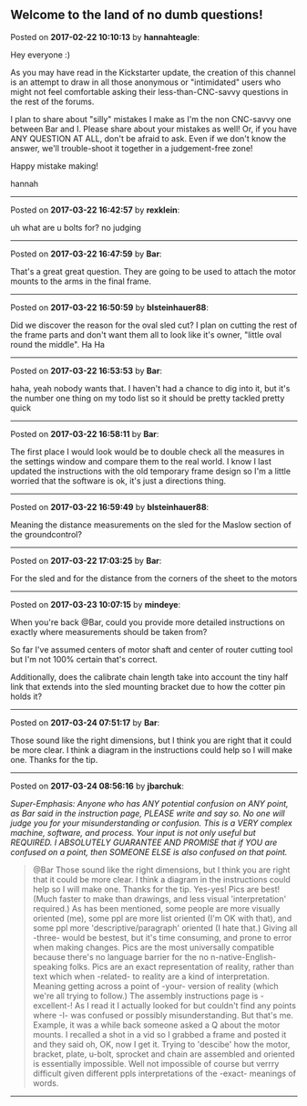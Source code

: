 ## Welcome to the land of no dumb questions!
Posted on **2017-02-22 10:10:13** by **hannahteagle**:

Hey everyone :)

As you may have read in the Kickstarter update, the creation of this channel is an attempt to draw in all those anonymous or "intimidated" users who might not feel comfortable asking their less-than-CNC-savvy questions in the rest of the forums.

I plan to share about "silly" mistakes I make as I'm the non CNC-savvy one between Bar and I. Please share about your mistakes as well! Or, if you have ANY QUESTION AT ALL, don't be afraid to ask. Even if we don't know the answer, we'll trouble-shoot it together in a judgement-free zone!

Happy mistake making!

hannah

---

Posted on **2017-03-22 16:42:57** by **rexklein**:

uh what are u bolts for? no judging

---

Posted on **2017-03-22 16:47:59** by **Bar**:

That's a great great question. They are going to be used to attach the motor mounts to the arms in the final frame.

---

Posted on **2017-03-22 16:50:59** by **blsteinhauer88**:

Did we discover the reason for the oval sled cut?  I plan on cutting the rest of the frame parts and don't want them all to look like it's owner, "little oval round the middle".  Ha Ha

---

Posted on **2017-03-22 16:53:53** by **Bar**:

haha, yeah nobody wants that. I haven't had a chance to dig into it, but it's the number one thing on my todo list so it should be pretty tackled pretty quick

---

Posted on **2017-03-22 16:58:11** by **Bar**:

The first place I would look would be to double check all the measures in the settings window and compare them to the real world. I know I last updated the instructions with the old temporary frame design so I'm a little worried that the software is ok, it's just a directions thing.

---

Posted on **2017-03-22 16:59:49** by **blsteinhauer88**:

Meaning the distance measurements on the sled for
 the Maslow section of the groundcontrol?

---

Posted on **2017-03-22 17:03:25** by **Bar**:

For the sled and for the distance from the corners of the sheet to the motors

---

Posted on **2017-03-23 10:07:15** by **mindeye**:

When you're back @Bar, could you provide more detailed instructions on exactly where measurements should be taken from?

So far I've assumed centers of motor shaft and center of router cutting tool but I'm not 100% certain that's correct.

Additionally, does the calibrate chain length take into account the tiny half link that extends into the sled mounting bracket due to how the cotter pin holds it?

---

Posted on **2017-03-24 07:51:17** by **Bar**:

Those sound like the right dimensions, but I think you are right that it could be more clear. I think a diagram in the instructions could help so I will make one. Thanks for the tip.

---

Posted on **2017-03-24 08:56:16** by **jbarchuk**:

*Super-Emphasis: Anyone who has ANY potential confusion on ANY point, as Bar said in the instruction page, PLEASE write and say so. No one will judge you for your misunderstanding or confusion. This is a VERY complex machine, software, and process.
Your input is not only useful but REQUIRED.
I ABSOLUTELY GUARANTEE AND PROMISE that if YOU are confused on a point, then SOMEONE ELSE is also confused on that point.*
> @Bar
> Those sound like the right dimensions, but I think you are right that it could be more clear. I think a diagram in the instructions could help so I will make one. Thanks for the tip.
Yes-yes! Pics are best! (Much faster to make than drawings, and less visual 'interpretation' required.) As has been mentioned, some people are more visually oriented (me), some ppl are more list oriented (I'm OK with that), and some ppl more 'descriptive/paragraph' oriented (I hate that.)
Giving all -three- would be bestest, but it's time consuming, and prone to error when making changes. Pics are the most universally compatible because there's no language barrier for the no n-native-English-speaking folks. Pics are an exact representation of reality, rather than text which when -related- to reality are a kind of interpretation. Meaning getting across a point of -your- version of reality (which we're all trying to follow.)
The assembly instructions page is -excellent-! As I read it I actually looked for but couldn't find any points where -I- was confused or possibly misunderstanding. But that's me.
Example, it was a while back someone asked a Q about the motor mounts. I recalled a shot in a vid so I grabbed a frame and posted it and they said oh, OK, now I get it. Trying to 'descibe' how the motor, bracket, plate, u-bolt, sprocket and chain are assembled and oriented is essentially impossible. Well not impossible of course but verrry difficult given different ppls interpretations of the -exact- meanings of words.

---


